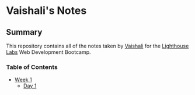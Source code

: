 # Vaishali's Notes

## Summary 

This repository contains all of the notes taken by [Vaishali](https://github.com/grvaishali/) for the [Lighthouse Labs](https://www.lighthouselabs.ca/) Web Development Bootcamp.

### Table of Contents
* [Week 1](/Week_1)
  * [Day 1](/Week_1/Day_1)